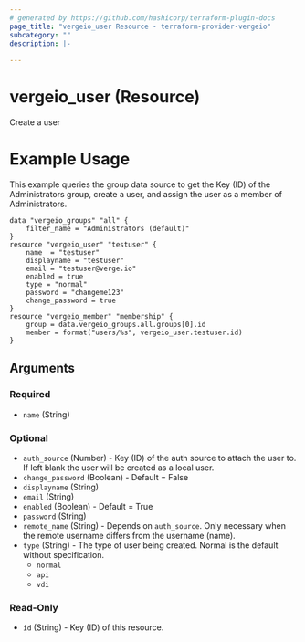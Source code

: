 ```yaml
---
# generated by https://github.com/hashicorp/terraform-plugin-docs
page_title: "vergeio_user Resource - terraform-provider-vergeio"
subcategory: ""
description: |-
  
---
```


# vergeio_user (Resource)
Create a user

# Example Usage
This example queries the group data source to get the Key (ID) of the Administrators group, create a user, and assign the user as a member of Administrators.
```
data "vergeio_groups" "all" { 
	filter_name = "Administrators (default)"
}
resource "vergeio_user" "testuser" {
	name  = "testuser"
	displayname = "testuser"
	email = "testuser@verge.io"
	enabled = true
	type = "normal"
	password = "changeme123"
	change_password = true
}
resource "vergeio_member" "membership" {
	group = data.vergeio_groups.all.groups[0].id
	member = format("users/%s", vergeio_user.testuser.id)
}
```
<!-- schema generated by tfplugindocs -->
## Arguments

### Required

- `name` (String)

### Optional

- `auth_source` (Number) - Key (ID) of the auth source to attach the user to. If left blank the user will be created as a local user.
- `change_password` (Boolean) - Default = False
- `displayname` (String)
- `email` (String)
- `enabled` (Boolean) - Default = True
- `password` (String)
- `remote_name` (String) - Depends on `auth_source`. Only necessary when the remote username differs from the username (name).
- `type` (String) - The type of user being created. Normal is the default without specification.
    - `normal`
    - `api`
    - `vdi`

### Read-Only

- `id` (String) - Key (ID) of this resource.
